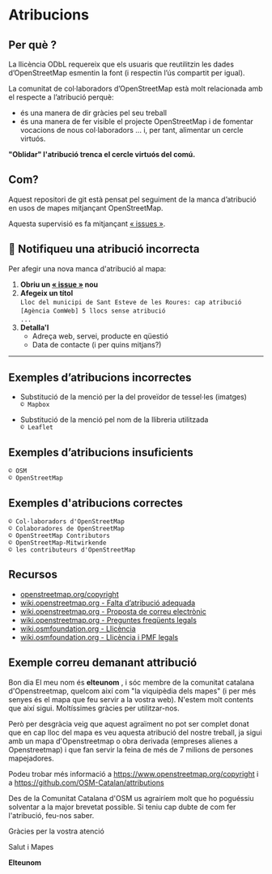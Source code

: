 # Atribucions

## Per què ?

La llicència ODbL requereix que els usuaris que reutilitzin les dades d’OpenStreetMap esmentin la font (i respectin l’ús compartit per igual).

La comunitat de col·laboradors d’OpenStreetMap està molt relacionada amb el respecte a l’atribució perquè:
- és una manera de dir gràcies pel seu treball
- és una manera de fer visible el projecte OpenStreetMap i de fomentar vocacions de nous col·laboradors ... i, per tant, alimentar un cercle virtuós.

**"Oblidar" l'atribució trenca el cercle virtuós del comú.**

## Com?

Aquest repositori de git està pensat pel seguiment de la manca d’atribució en usos de mapes mitjançant OpenStreetMap.

Aquesta supervisió es fa mitjançant [« issues »](https://github.com/osm-Catalan/attributions/issues).

## 📢 Notifiqueu una atribució incorrecta
Per afegir una nova manca d'atribució al mapa:
1. **Obriu un [« issue »](https://github.com/osm-Catalan/attributions/issues/new/choose) nou**
2. **Afegeix un títol**  
    `Lloc del municipi de Sant Esteve de les Roures: cap atribució`  
    `[Agència ComWeb] 5 llocs sense atribució`  
    `...`
3. **Detalla'l**
    - Adreça web, servei, producte en qüestió
    - Data de contacte (i per quins mitjans?)

---

## Exemples d’atribucions incorrectes

- Substitució de la menció per la del proveïdor de tessel·les (imatges)  
  `© Mapbox`
  
- Substitució de la menció pel nom de la llibreria utilitzada  
  `© Leaflet`
  
## Exemples d’atribucions insuficients  
  `© OSM`  
  `© OpenStreetMap`

## Exemples d'atribucions correctes  
  `© Col·laboradors d'OpenStreetMap`  
  `© Colaboradores de OpenStreetMap`  
  `© OpenStreetMap Contributors`  
  `© OpenStreetMap-Mitwirkende`  
  `© les contributeurs d'OpenStreetMap`

## Recursos
- [openstreetmap.org/copyright](https://www.openstreetmap.org/copyright)
- [wiki.openstreetmap.org - Falta d’atribució adequada](https://wiki.openstreetmap.org/wiki/ES:Falta_de_atribuci%C3%B3n_adecuada)
- [wiki.openstreetmap.org - Proposta de correu electrònic](https://wiki.openstreetmap.org/wiki/ES:Falta_de_atribuci%C3%B3n_adecuada/Ejemplo_de_correo_electr%C3%B3nico)
- [wiki.openstreetmap.org - Preguntes freqüents legals](https://wiki.openstreetmap.org/wiki/Legal_FAQ)
- [wiki.osmfoundation.org - Llicència](https://wiki.osmfoundation.org/wiki/Licence)
- [wiki.osmfoundation.org - Llicència i PMF legals](https://wiki.osmfoundation.org/wiki/Licence/Licence_and_Legal_FAQ)

## Exemple correu demanant attribució 

Bon dia
El meu nom és **elteunom** , i sóc membre de la comunitat catalana d'Openstreetmap, quelcom així com "la viquipèdia dels mapes" (i per més senyes és el mapa que feu servir a la vostra web). N'estem molt contents que així sigui. Moltíssimes gràcies per utilitzar-nos.

Però per desgràcia veig que aquest agraïment no pot ser complet donat que en cap lloc del mapa es veu aquesta atribució del nostre treball, ja sigui amb un mapa d'Openstreetmap o obra derivada (empreses alienes a Openstreetmap) i que fan servir la feina de més de 7 milions de persones mapejadores.

Podeu trobar més informació a https://www.openstreetmap.org/copyright i a https://github.com/OSM-Catalan/attributions

Des de la Comunitat Catalana d'OSM us agrairíem molt que ho poguéssiu solventar a la major brevetat possible.
Si teniu cap dubte de com fer l'atribució, feu-nos saber.

Gràcies per la vostra atenció

Salut i Mapes

**Elteunom**
